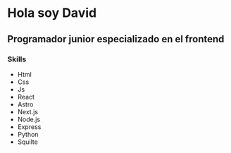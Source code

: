 # Hola soy David
## Programador junior especializado en el frontend

### Skills
- Html
- Css
- Js
- React
- Astro
- Next.js
- Node.js
- Express
- Python
- Squilte
